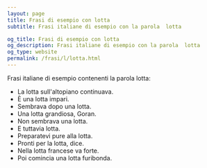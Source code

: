 ```yaml
---
layout: page
title: Frasi di esempio con lotta 
subtitle: Frasi italiane di esempio con la parola  lotta

og_title: Frasi di esempio con lotta 
og_description: Frasi italiane di esempio con la parola  lotta
og_type: website
permalink: /frasi/l/lotta.html
---
```


Frasi italiane di esempio contenenti la parola lotta:


- La lotta sull'altopiano continuava.
- È una lotta impari.
- Sembrava dopo una lotta.
- Una lotta grandiosa, Goran.
- Non sembrava una lotta.
- E tuttavia lotta.
- Preparatevi pure alla lotta.
- Pronti per la lotta, dice.
- Nella lotta francese va forte.
- Poi comincia una lotta furibonda.
